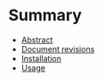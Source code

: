 # Summary

* [Abstract](README.md)
* [Document revisions](Doc-Revisions.md)
* [Installation](1-Installation.md)
* [Usage](2-Usage.md)
